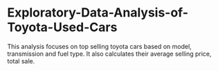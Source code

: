# Exploratory-Data-Analysis-of-Toyota-Used-Cars
This analysis focuses on top selling toyota cars based on model, transmission and fuel type. It also calculates their average selling price, total sale.
